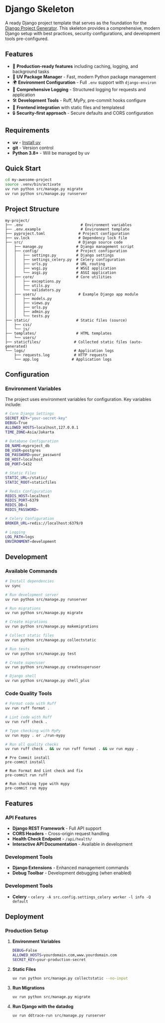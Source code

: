 # Django Skeleton

A ready Django project template that serves as the foundation for the [Django Project Generator](https://github.com/yosephbernandus/django-project-generator). This skeleton provides a comprehensive, modern Django setup with best practices, security configurations, and development tools pre-configured.

## Features

- 🚀 **Production-ready features** including caching, logging, and background tasks
- 🔧 **UV Package Manager** - Fast, modern Python package management
- 🌍 **Environment Configuration** - Full `.env` support with `django-environ`
- 📝 **Comprehensive Logging** - Structured logging for requests and application
- 🛠️ **Development Tools** - Ruff, MyPy, pre-commit hooks configure
- 🎨 **Frontend integration** with static files and templatesd
- 🔒 **Security-first approach** - Secure defaults and CORS configuration

## Requirements

- **uv** - [Install uv](https://docs.astral.sh/uv/getting-started/installation/)
- **git** - Version control
- **Python 3.8+** - Will be managed by uv

## Quick Start

```bash
cd my-awesome-project
source .venv/bin/activate
uv run python src/manage.py migrate
uv run python src/manage.py runserver
```

## Project Structure

```
my-project/
├── .env                          # Environment variables
├── .env.example                  # Environment template
├── pyproject.toml               # Project configuration
├── uv.lock                      # Dependency lock file
├── src/                         # Django source code
│   ├── manage.py               # Django management script
│   ├── config/                 # Project configuration
│   │   ├── settings.py         # Django settings
│   │   ├── settings_celery.py  # Celery configuration
│   │   ├── urls.py             # URL routing
│   │   ├── wsgi.py             # WSGI application
│   │   └── asgi.py             # ASGI application
│   ├── core/                   # Core utilities
│   │   ├── exceptions.py
│   │   ├── utils.py
│   │   └── validators.py
│   ├── users/                   # Example Django app module
│   │   ├── models.py
│   │   ├── views.py
│   │   ├── urls.py
│   │   ├── admin.py
│   │   └── tests.py
├── static/                     # Static files (source)
│   ├── css/
│   └── js/
├── templates/                  # HTML templates
│   └── users/
├── staticfiles/               # Collected static files (auto-generated)
└── logs/                      # Application logs
    ├── requests.log           # HTTP requests
    └── app.log               # Application logs
```

## Configuration

### Environment Variables

The project uses environment variables for configuration. Key variables include:

```bash
# Core Django Settings
SECRET_KEY="your-secret-key"
DEBUG=True
ALLOWED_HOSTS=localhost,127.0.0.1
TIME_ZONE=Asia/Jakarta

# Database Configuration
DB_NAME=myproject_db
DB_USER=postgres
DB_PASSWORD=your_password
DB_HOST=localhost
DB_PORT=5432

# Static Files
STATIC_URL=/static/
STATIC_ROOT=staticfiles

# Redis Configuration
REDIS_HOST=localhost
REDIS_PORT=6379
REDIS_DB=1
REDIS_PASSWORD=

# Celery Configuration
BROKER_URL=redis://localhost:6379/0

# Logging
LOG_PATH=logs
ENVIRONMENT=development
```

## Development

### Available Commands

```bash
# Install dependencies
uv sync

# Run development server
uv run python src/manage.py runserver

# Run migrations
uv run python src/manage.py migrate

# Create migrations
uv run python src/manage.py makemigrations

# Collect static files
uv run python src/manage.py collectstatic

# Run tests
uv run python src/manage.py test

# Create superuser
uv run python src/manage.py createsuperuser

# Django shell
uv run python src/manage.py shell_plus
```

### Code Quality Tools

```bash
# Format code with Ruff
uv run ruff format .

# Lint code with Ruff
uv run ruff check .

# Type checking with MyPy
uv run mypy . or ./run-mypy

# Run all quality checks
uv run ruff check . && uv run ruff format . && uv run mypy .
```

```pre-commit
# Pre Commit install
pre-commit install

# Run Format And Lint check and fix
pre-commit run ruff

# Run checking type with mypy
pre-commit run mypy
```

## Features

### API Features
- **Django REST Framework** - Full API support
- **CORS Headers** - Cross-origin request handling
- **Health Check Endpoint** - `/api/health/`
- **Interactive API Documentation** - Available in development

### Development Tools
- **Django Extensions** - Enhanced management commands
- **Debug Toolbar** - Development debugging (when enabled)

### Development Tools
- **Celery** - `celery -A src.config.settings_celery worker -l info -Q default`

## Deployment

### Production Setup

1. **Environment Variables**
   ```bash
   DEBUG=False
   ALLOWED_HOSTS=yourdomain.com,www.yourdomain.com
   SECRET_KEY=your-production-secret
   ```
2. **Static Files**
   ```bash
   uv run python src/manage.py collectstatic --no-input
   ```

3. **Run Migrations**
   ```bash
   uv run python src/manage.py migrate
   ```

4. **Run Django with the datadog**
   ```bash
   uv run ddtrace-run src/manage.py runserver
   ```

